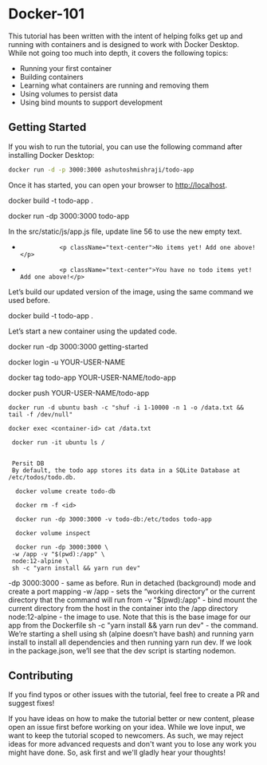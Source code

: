 # Docker-101


This tutorial has been written with the intent of helping folks get up and running
with containers and is designed to work with Docker Desktop. While not going too much 
into depth, it covers the following topics:

- Running your first container
- Building containers
- Learning what containers are running and removing them
- Using volumes to persist data
- Using bind mounts to support development


## Getting Started

If you wish to run the tutorial, you can use the following command after installing Docker Desktop:

```bash
docker run -d -p 3000:3000 ashutoshmishraji/todo-app
```

Once it has started, you can open your browser to [http://localhost](http://localhost).


 docker build -t todo-app .  

 docker run -dp 3000:3000 todo-app

 In the src/static/js/app.js file, update line 56 to use the new empty text.

 -                <p className="text-center">No items yet! Add one above!</p>
 +                <p className="text-center">You have no todo items yet! Add one above!</p>

 Let’s build our updated version of the image, using the same command we used before.

 docker build -t todo-app .

Let’s start a new container using the updated code.

 docker run -dp 3000:3000 getting-started

 docker login -u YOUR-USER-NAME

 docker tag todo-app YOUR-USER-NAME/todo-app

  docker push YOUR-USER-NAME/todo-app

    docker run -d ubuntu bash -c "shuf -i 1-10000 -n 1 -o /data.txt && tail -f /dev/null"

    docker exec <container-id> cat /data.txt

     docker run -it ubuntu ls /


     Persit DB
     By default, the todo app stores its data in a SQLite Database at /etc/todos/todo.db.

      docker volume create todo-db

      docker rm -f <id>

      docker run -dp 3000:3000 -v todo-db:/etc/todos todo-app

      docker volume inspect

      docker run -dp 3000:3000 \
     -w /app -v "$(pwd):/app" \
     node:12-alpine \
     sh -c "yarn install && yarn run dev"


-dp 3000:3000 - same as before. Run in detached (background) mode and create a port mapping
-w /app - sets the “working directory” or the current directory that the command will run from
-v "$(pwd):/app" - bind mount the current directory from the host in the container into the /app directory
node:12-alpine - the image to use. Note that this is the base image for our app from the Dockerfile
sh -c "yarn install && yarn run dev" - the command. We’re starting a shell using sh (alpine doesn’t have bash) and running yarn install to install all dependencies 
and then running yarn run dev. If we look in the package.json, we’ll see that the dev script is starting nodemon.

## Contributing

If you find typos or other issues with the tutorial, feel free to create a PR and suggest fixes!

If you have ideas on how to make the tutorial better or new content, please open an issue first before working on your idea. While we love input, we want to keep the tutorial  scoped to newcomers.
As such, we may reject ideas for more advanced requests and don't want you to lose any work you might
have done. So, ask first and we'll gladly hear your thoughts!
